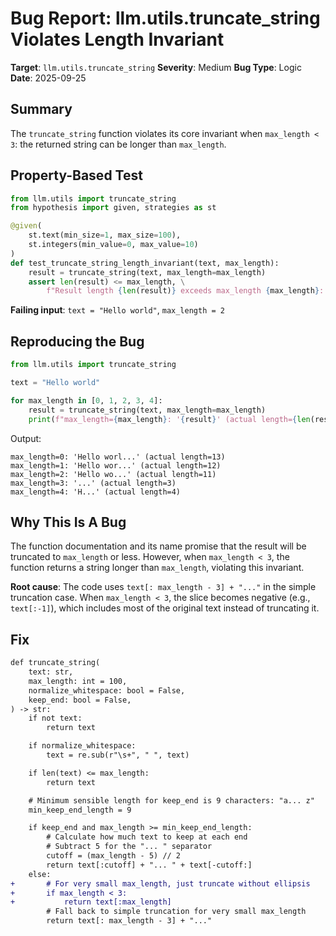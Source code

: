# Bug Report: llm.utils.truncate_string Violates Length Invariant

**Target**: `llm.utils.truncate_string`
**Severity**: Medium
**Bug Type**: Logic
**Date**: 2025-09-25

## Summary

The `truncate_string` function violates its core invariant when `max_length < 3`: the returned string can be longer than `max_length`.

## Property-Based Test

```python
from llm.utils import truncate_string
from hypothesis import given, strategies as st

@given(
    st.text(min_size=1, max_size=100),
    st.integers(min_value=0, max_value=10)
)
def test_truncate_string_length_invariant(text, max_length):
    result = truncate_string(text, max_length=max_length)
    assert len(result) <= max_length, \
        f"Result length {len(result)} exceeds max_length {max_length}: '{result}'"
```

**Failing input**: `text = "Hello world"`, `max_length = 2`

## Reproducing the Bug

```python
from llm.utils import truncate_string

text = "Hello world"

for max_length in [0, 1, 2, 3, 4]:
    result = truncate_string(text, max_length=max_length)
    print(f"max_length={max_length}: '{result}' (actual length={len(result)})")
```

Output:
```
max_length=0: 'Hello worl...' (actual length=13)
max_length=1: 'Hello wor...' (actual length=12)
max_length=2: 'Hello wo...' (actual length=11)
max_length=3: '...' (actual length=3)
max_length=4: 'H...' (actual length=4)
```

## Why This Is A Bug

The function documentation and its name promise that the result will be truncated to `max_length` or less. However, when `max_length < 3`, the function returns a string longer than `max_length`, violating this invariant.

**Root cause**: The code uses `text[: max_length - 3] + "..."` in the simple truncation case. When `max_length < 3`, the slice becomes negative (e.g., `text[:-1]`), which includes most of the original text instead of truncating it.

## Fix

```diff
def truncate_string(
    text: str,
    max_length: int = 100,
    normalize_whitespace: bool = False,
    keep_end: bool = False,
) -> str:
    if not text:
        return text

    if normalize_whitespace:
        text = re.sub(r"\s+", " ", text)

    if len(text) <= max_length:
        return text

    # Minimum sensible length for keep_end is 9 characters: "a... z"
    min_keep_end_length = 9

    if keep_end and max_length >= min_keep_end_length:
        # Calculate how much text to keep at each end
        # Subtract 5 for the "... " separator
        cutoff = (max_length - 5) // 2
        return text[:cutoff] + "... " + text[-cutoff:]
    else:
+       # For very small max_length, just truncate without ellipsis
+       if max_length < 3:
+           return text[:max_length]
        # Fall back to simple truncation for very small max_length
        return text[: max_length - 3] + "..."
```